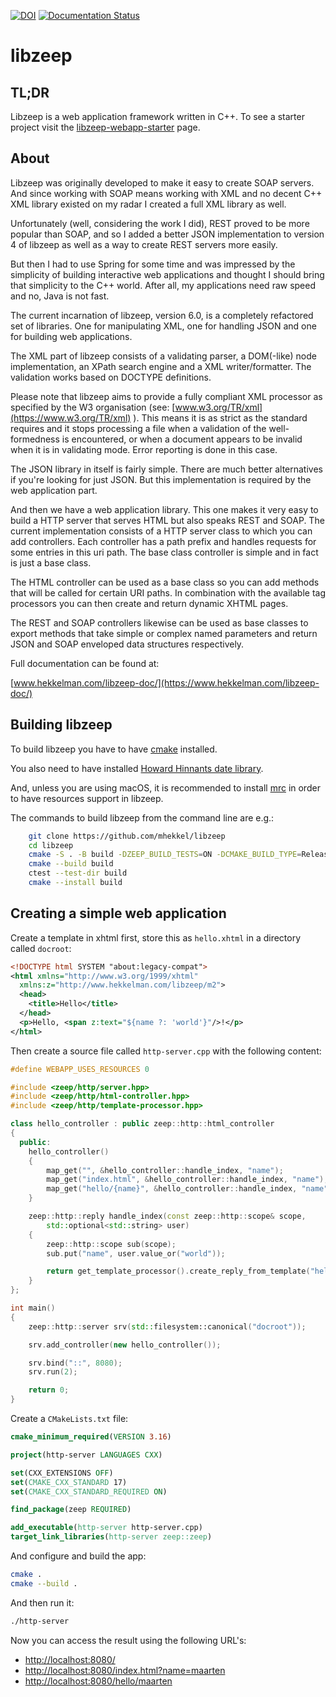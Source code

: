 [![DOI](https://zenodo.org/badge/44161414.svg)](https://zenodo.org/badge/latestdoi/44161414)
[![Documentation Status](https://readthedocs.org/projects/libzeep/badge/?version=latest)](https://libzeep.readthedocs.io/en/latest/?badge=latest)

libzeep
=======

TL;DR
-----

Libzeep is a web application framework written in C++. To see a starter project
visit the [libzeep-webapp-starter](https://github.com/mhekkel/libzeep-webapp-starter.git)
page.

About
-----

Libzeep was originally developed to make it easy to create SOAP servers. And since
working with SOAP means working with XML and no decent C++ XML library
existed on my radar I created a full XML library as well.

Unfortunately (well, considering the work I did), REST proved to be more
popular than SOAP, and so I added a better JSON implementation to version
4 of libzeep as well as a way to create REST servers more easily.

But then I had to use Spring for some time and was impressed by the simplicity
of building interactive web applications and thought I should bring that
simplicity to the C++ world. After all, my applications need raw speed and
no, Java is not fast.

The current incarnation of libzeep, version 6.0, is a completely refactored
set of libraries. One for manipulating XML, one for handling JSON and one for
building web applications.

The XML part of libzeep consists of a validating parser, a DOM(-like) node
implementation, an XPath search engine and a XML writer/formatter. The
validation works based on DOCTYPE definitions.

Please note that libzeep aims to provide a fully compliant XML processor as
specified by the W3 organisation (see: [www.w3.org/TR/xml](https://www.w3.org/TR/xml) ).
This means
it is as strict as the standard requires and it stops processing a file when
a validation of the well-formedness is encountered, or when a document
appears to be invalid when it is in validating mode. Error reporting is done
in this case.

The JSON library in itself is fairly simple. There are much better alternatives
if you're looking for just JSON. But this implementation is required by the
web application part.

And then we have a web application library. This one makes it very easy to build
a HTTP server that serves HTML but also speaks REST and SOAP. The current
implementation consists of a HTTP server class to which you can add controllers.
Each controller has a path prefix and handles requests for some entries in this
uri path. The base class controller is simple and in fact is just a base class.

The HTML controller can be used as a base class so you can add methods that
will be called for certain URI paths. In combination with the available tag
processors you can then create and return dynamic XHTML pages.

The REST and SOAP controllers likewise can be used as base classes to export
methods that take simple or complex named parameters and return JSON and SOAP
enveloped data structures respectively.

Full documentation can be found at:

[www.hekkelman.com/libzeep-doc/](https://www.hekkelman.com/libzeep-doc/)

Building libzeep
----------------

To build libzeep you have to have [cmake](https://cmake.org/) installed.

You also need to have installed [Howard Hinnants date library](https://github.com/HowardHinnant/date).

And, unless you are using macOS, it is recommended to install
[mrc](https://github.com/mhekkel/mrc) in order to have resources support in libzeep.

The commands to build libzeep from the command line are e.g.:

```bash
    git clone https://github.com/mhekkel/libzeep
    cd libzeep
    cmake -S . -B build -DZEEP_BUILD_TESTS=ON -DCMAKE_BUILD_TYPE=Release
    cmake --build build
    ctest --test-dir build
    cmake --install build
```

Creating a simple web application
---------------------------------

Create a template in xhtml first, store this as `hello.xhtml` in a directory called `docroot`:

```xml
<!DOCTYPE html SYSTEM "about:legacy-compat">
<html xmlns="http://www.w3.org/1999/xhtml"
  xmlns:z="http://www.hekkelman.com/libzeep/m2">
  <head>
    <title>Hello</title>
  </head>
  <p>Hello, <span z:text="${name ?: 'world'}"/>!</p>
</html>
```

Then create a source file called `http-server.cpp` with the following content:

```c++
#define WEBAPP_USES_RESOURCES 0

#include <zeep/http/server.hpp>
#include <zeep/http/html-controller.hpp>
#include <zeep/http/template-processor.hpp>

class hello_controller : public zeep::http::html_controller
{
  public:
    hello_controller()
    {
        map_get("", &hello_controller::handle_index, "name");
        map_get("index.html", &hello_controller::handle_index, "name");
        map_get("hello/{name}", &hello_controller::handle_index, "name");
    }

    zeep::http::reply handle_index(const zeep::http::scope& scope,
        std::optional<std::string> user)
    {
        zeep::http::scope sub(scope);
        sub.put("name", user.value_or("world"));

        return get_template_processor().create_reply_from_template("hello.xhtml", sub);
    }
};

int main()
{
    zeep::http::server srv(std::filesystem::canonical("docroot"));

    srv.add_controller(new hello_controller());

    srv.bind("::", 8080);
    srv.run(2);

    return 0;
}
```

Create a `CMakeLists.txt` file:

```cmake
cmake_minimum_required(VERSION 3.16)

project(http-server LANGUAGES CXX)

set(CXX_EXTENSIONS OFF)
set(CMAKE_CXX_STANDARD 17)
set(CMAKE_CXX_STANDARD_REQUIRED ON)

find_package(zeep REQUIRED)

add_executable(http-server http-server.cpp)
target_link_libraries(http-server zeep::zeep)
```

And configure and build the app:

```bash
cmake .
cmake --build .
```

And then run it:

```bash
./http-server
```

Now you can access the result using the following URL's:

* <http://localhost:8080/>
* <http://localhost:8080/index.html?name=maarten>
* <http://localhost:8080/hello/maarten>
